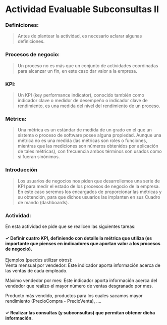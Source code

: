 # Actividad Evaluable Subconsultas II 

### Definiciones:
> Antes de plantear la actividad, es necesario aclarar algunas definiciones. 
### Procesos de negocio: 
> Un proceso no es más que un conjunto de actividades coordinadas para alcanzar un fin, en este caso dar valor a la empresa. 
### KPI:
> Un KPI (key performance indicator), conocido también como indicador clave o medidor de desempeño o indicador clave de rendimiento, es una medida del nivel del rendimiento de un proceso. 

### Métrica:
> Una métrica es un estándar de medida de un grado en el que un sistema o proceso de software posee alguna propiedad. Aunque una métrica no es una medida (las métricas son roles o funciones, mientras que las mediciones son números obtenidos por aplicación de tales métricas), con frecuencia ambos términos son usados como si fueran sinónimos. 

### Introducción
> Los usuarios de negocios nos piden que desarrollemos una serie de KPI para medir el estado de los procesos de negocio de la empresa. En este caso seremos los encargados de proporcionar las métricas y su obtención, para que dichos usuarios las implanten en sus Cuadro de mando (dashboards). 

### Actividad:
En esta actividad se pide que se realicen las siguientes tareas: 

#### ✓ Definir cuatro KPI, definiendo con detalle la métrica que utiliza (es importante que pienses en indicadores que aportan valor a los procesos de negocio). 

Ejemplos (puedes utilizar otros):  
Venta mensual por vendedor: Este indicador aporta información acerca de las ventas de cada empleado.

Máximo vendedor por mes: Este indicador aporta información acerca del vendedor que realizo el mayor número de ventas desgranado por mes.

Producto más vendido, productos para los cuales sacamos mayor rendimiento (PrecioCompra - PrecioVenta), …. 

#### ✓ Realizar las consultas (y subconsultas) que permitan obtener dicha información. 
